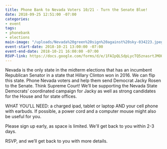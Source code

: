 ```yaml
---
title: Phone Bank to Nevada Voters 10/21 - Turn the Senate Blue!
date: 2018-09-25 12:51:00 -07:00
categories:
- event
tags:
- phonebank
- elections
main-image: "/uploads/Nevada%20green%20sign%20against%20sky-034223.jpeg"
event-start-date: 2018-10-21 13:00:00 -07:00
event-end-date: 2018-10-21 16:00:00 -07:00
RSVP-link: https://docs.google.com/forms/d/e/1FAIpQLSdpLycTQ5znasrtJMOQUQIDPlnDdhr0xKm4LLvsbWen5H7AHA/viewform
---
```


Nevada is the only state in the midterm elections that has an incumbent Republican Senator in a state that Hillary Clinton won in 2016. We can flip this state. Phone Nevada voters and help them send Democrat Jacky Rosen to the Senate. Think Supreme Court! We’ll be supporting the Nevada State Democrats’ coordinated campaign for Jacky as well as strong candidates for the House and for state offices.

WHAT YOU’LL NEED: a charged ipad, tablet or laptop AND your cell phone with earbuds. If possible, a power cord and a computer mouse might also be useful for you.

Please sign up early, as space is limited.  We'll get back to you within 2-3 days.  

RSVP, and we’ll get back to you with more details.